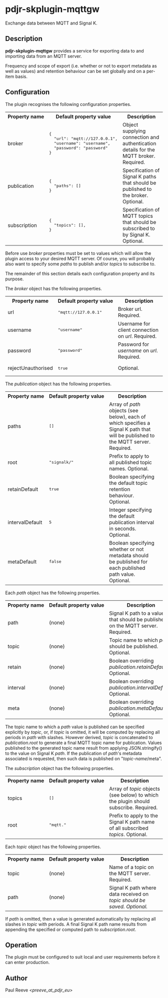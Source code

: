 # pdjr-skplugin-mqttgw

Exchange data between MQTT and Signal K.

## Description

**pdjr-skplugin-mqttgw** provides a service for exporting data to and
importing data from an MQTT server.

Frequency and scope of export (i.e. whether or not to export metadata
as well as values) and retention behaviour can be set globally and on
a per-item basis.

## Configuration

The plugin recognises the following configuration properties.

<table>
<tr><th>Property&nbsp;name</th><th>Default&nbsp;property&nbsp;value</th><th>Description</th></tr>
<tr>
<td>
broker
</td>
<td><pre>
{
  "url": "mqtt://127.0.0.1",
  "username": "username",
  "password": "password"
}
</pre></td>
<td>
Object supplying connection and authentication details for the MQTT broker. Required.
</td>
</tr>
<tr>
<td>
publication
</td>
<td><pre>
{
  "paths": []
}
</pre></td>
<td>
Specification of Signal K paths that should be published to the broker. Optional.
</td>
</tr>
<tr>
<td>
subscription
</td>
<td><pre>
{
  "topics": [],
}
</pre></td>
<td>
Specification of MQTT topics that should be subscribed to by Signal K. Optional.
</td>
</table>

Before use <em>broker</em> properties must be set to values which will
allow the plugin access to your desired MQTT server.
Of course, you will probably also want to specify some *paths* to
publish and/or *topics* to subscribe to.

The remainder of this section details each configuration property and
its purpose.

The <em>broker</em> object has the following properties.

<table>
<tr><th>Property&nbsp;name</th><th>Default&nbsp;property&nbsp;value</th><th>Description</th></tr>
<tr>
<td>url</td>
<td><pre>"mqtt://127.0.0.1"</pre></td>
<td>
Broker url.
Required.
</td>
</tr>
<tr>
<td>username</td>
<td><pre>"username"</pre></td>
<td>
Username for client connection on <em>url</em>.
Required.
</td>
</tr>
<tr>
<td>password</td>
<td><pre>"password"</pre></td>
<td>
Password for <em>username</em> on <em>url</em>.
Required.
</td>
</tr>
<tr>
<td>rejectUnauthorised</td>
<td><pre>true</pre></td>
<td>Optional.</td>
</tr>
</table>

The <em>publication</em> object has the following properties.

<table>
<tr><th>Property&nbsp;name</th><th>Default&nbsp;property&nbsp;value</th><th>Description</th></tr>
<tr>
<td>paths</td>
<td><pre>[]</pre></td>
<td>
Array of <em>path</em> objects (see below), each of which specifies a Signal K path that will be published to the MQTT server.
Required.
<td>
</tr>
<tr>
<td>root</td>
<td><pre>"signalk/"</pre></td>
<td>
Prefix to apply to all published topic names.
Optional.
</td>
</tr>
<tr>
<td>retainDefault</td>
<td><pre>true</pre></td>
<td>
Boolean specifying the default topic retention behaviour.
Optional.
</td>
</tr>
<tr>
<td>intervalDefault</td>
<td><pre>5</pre></td>
<td>
Integer specifying the default publication interval in seconds.
Optional.
</td>
</tr>
<tr>
<td>metaDefault</td>
<td><pre>false</pre></td>
<td>
Boolean specifying whether or not metadata should be published for each published path value.
Optional.
</td>
</tr>
</table>

Each *path* object has the following properties.

<table>
<tr><th>Property&nbsp;name</th><th>Default&nbsp;property&nbsp;value</th><th>Description</th></tr>
<tr>
<td>path</td>
<td>(none)</td>
<td>
Signal K path to a value that should be published on the MQTT server.
Required.
</td>
</tr>
<tr>
<td>topic</td>
<td>(none)</td>
<td>
Topic name to which <em>path</em> should be published.
Optional.
</td>
</tr>
<tr>
<td>retain</td>
<td>(none)</td>
<td>
Boolean overriding <em>publication.retainDefault</em>.
Optional.
</td>
</tr>
<tr>
<td>interval</td>
<td>(none)</td>
<td>
Boolean overriding <em>publication.intervalDefault</em>.
Optional.
</td>
</tr>
<tr>
<td>meta</td>
<td>(none)</td>
<td>
Boolean overriding <em>publication.metaDefault</em>.
Optional.
</td>
</tr>
</table>

The topic name to which a *path* value is published can be specified
explicitly by <em>topic</em>, or, if <em>topic</em> is omitted, it will
be computed by replacing all periods in <em>path</em> with slashes.
However derived, <em>topic</em> is concatenated to
<em>publication.root</em> to generate a final MQTT topic name for
publication.
Values published to the generated topic name result from applying
JSON.stringify() to the value on Signal K <em>path</em>.
If the publication of <em>path</em>'s metadata associated is requested,
then such data is published on "<em>topic-name</em>/meta".

The <em>subscription</em> object has the following properties.

<table>
<tr><th>Property&nbsp;name</th><th>Default&nbsp;property&nbsp;value</th><th>Description</th></tr>
<tr>
<td>topics</td>
<td><pre>[]</pre></td>
<td>
Array of <em>topic</em> objects (see below) to which the plugin should subscribe.
Required.
</td>
</tr>
<tr>
<td>root</td>
<td><pre>"mqtt."</pre></td>
<td>
Prefix to apply to the Signal K path name of all subscribed <em>topics</em>.
Optional.
</td>
</tr>
</table>

Each <em>topic</em> object has the following properties.

<table>
<tr><th>Property&nbsp;name</th><th>Default&nbsp;property&nbsp;value</th><th>Description</th></tr>
<tr>
<td>topic</td>
<td>(none)</td>
<td>
Name of a topic on the MQTT server.
Required.
</td>
</tr>
<tr>
<td>path</td>
<td>(none)</td>
<td>
Signal K path where data received on <em>topic<em> should be saved.
Optional.
</td>
</tr>
</table>

If <em>path</em> is omitted, then a value is generated automatically by replacing
all slashes in <em>topic</em> with periods.
A final Signal K path name results from appending the specified or computed path to
<em>subscription.root</em>.

## Operation

The plugin must be configured to suit local and user requirements
before it can enter production.

## Author

Paul Reeve <*preeve_at_pdjr_eu*>
